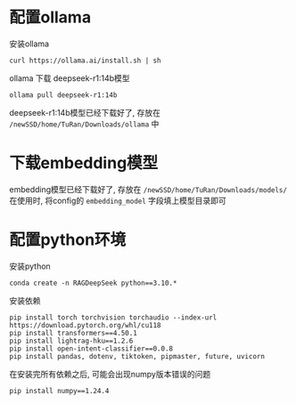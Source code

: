 # 配置ollama
安装ollama
```
curl https://ollama.ai/install.sh | sh
```

ollama 下载 deepseek-r1:14b模型
```
ollama pull deepseek-r1:14b
```
deepseek-r1:14b模型已经下载好了, 存放在 `/newSSD/home/TuRan/Downloads/ollama` 中

# 下载embedding模型
embedding模型已经下载好了, 存放在 `/newSSD/home/TuRan/Downloads/models/`
在使用时, 将config的 `embedding_model` 字段填上模型目录即可

# 配置python环境
安装python
```
conda create -n RAGDeepSeek python==3.10.*
```

安装依赖
```
pip install torch torchvision torchaudio --index-url https://download.pytorch.org/whl/cu118
pip install transformers==4.50.1
pip install lightrag-hku==1.2.6
pip install open-intent-classifier==0.0.8
pip install pandas, dotenv, tiktoken, pipmaster, future, uvicorn
```



在安装完所有依赖之后, 可能会出现numpy版本错误的问题
```
pip install numpy==1.24.4
```